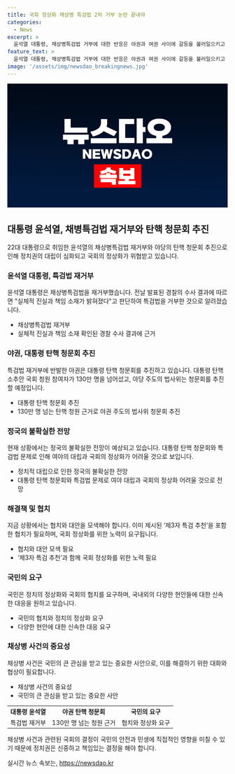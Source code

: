 ```yaml
---
title: 국회 정상화 채상병 특검법 2차 거부 논란 끝내야
categories:
  - News
excerpt: >
  윤석열 대통령, 채상병특검법 거부에 대한 반응은 야권과 여권 사이에 갈등을 불러일으키고 있으며, 대통령 탄핵 청문회 가능성이 대두되고 있다. 민생을 간과한 정치적 대립으로 국회가 폐쇄된 상황에서 갈등의 끝에서 극한 상황이 예상되고 있으며, 협치 방안을 모색해야 한다. 이러한 상황에서 제3자 특검 추천이 협치를 이끌 수 있는 대안으로 제시되고 있으며, 국회의 정상화가 현 상황에서의 최대 과제로 꼽힌다.
feature_text: >
  윤석열 대통령, 채상병특검법 거부에 대한 반응은 야권과 여권 사이에 갈등을 불러일으키고 있으며, 대통령 탄핵 청문회 가능성이 대두되고 있다. 민생을 간과한 정치적 대립으로 국회가 폐쇄된 상황에서 갈등의 끝에서 극한 상황이 예상되고 있으며, 협치 방안을 모색해야 한다. 이러한 상황에서 제3자 특검 추천이 협치를 이끌 수 있는 대안으로 제시되고 있으며, 국회의 정상화가 현 상황에서의 최대 과제로 꼽힌다.
image: '/assets/img/newsdao_breakingnews.jpg'
---
```


<p><img src="/assets/img/newsdao_breakingnews.jpg" alt="cryptoinkorea 속보" /></p>

<h2 data-ke-size="size26">대통령 윤석열, 채병특검법 재거부와 탄핵 청문회 추진</h2>

<p data-ke-size="size16">22대 대통령으로 취임한 윤석열의 채상병특검법 재거부와 야당의 탄핵 청문회 추진으로 인해 정치권의 대립이 심화되고 국회의 정상화가 위협받고 있습니다.</p>

<h3>윤석열 대통령, 특검법 재거부</h3>

<p data-ke-size="size16">윤석열 대통령은 채상병특검법을 재거부했습니다. 전날 발표된 경찰의 수사 결과에 따르면 "실체적 진실과 책임 소재가 밝혀졌다"고 판단하여 특검법을 거부한 것으로 알려졌습니다.</p>

<ul>
  <li>채상병특검법 재거부</li>
  <li>실체적 진실과 책임 소재 확인된 경찰 수사 결과에 근거</li>
</ul>

<h3>야권, 대통령 탄핵 청문회 추진</h3>

<p data-ke-size="size16">특검법 재거부에 반발한 야권은 대통령 탄핵 청문회를 추진하고 있습니다. 대통령 탄핵소추안 국회 청원 참여자가 130만 명을 넘어섰고, 야당 주도의 법사위는 청문회를 추진할 예정입니다.</p>

<ul>
  <li>대통령 탄핵 청문회 추진</li>
  <li>130만 명 넘는 탄핵 청원 근거로 야권 주도의 법사위 청문회 추진</li>
</ul>

<h3>정국의 불확실한 전망</h3>

<p data-ke-size="size16">현재 상황에서는 정국의 불확실한 전망이 예상되고 있습니다. 대통령 탄핵 청문회와 특검법 문제로 인해 여야의 대립과 국회의 정상화가 어려울 것으로 보입니다.</p>

<ul>
  <li>정치적 대립으로 인한 정국의 불확실한 전망</li>
  <li>대통령 탄핵 청문회와 특검법 문제로 여야 대립과 국회의 정상화 어려울 것으로 전망</li>
</ul>

<h3>해결책 및 협치</h3>

<p data-ke-size="size16">지금 상황에서는 협치와 대안을 모색해야 합니다. 이미 제시된 ‘제3자 특검 추천’을 포함한 협치가 필요하며, 국회 정상화를 위한 노력이 요구됩니다.</p>

<ul>
  <li>협치와 대안 모색 필요</li>
  <li>‘제3자 특검 추천’과 함께 국회 정상화를 위한 노력 필요</li>
</ul>

<h3>국민의 요구</h3>

<p data-ke-size="size16">국민은 정치의 정상화와 국회의 협치를 요구하며, 국내외의 다양한 현안들에 대한 신속한 대응을 원하고 있습니다.</p>

<ul>
  <li>국민의 협치와 정치의 정상화 요구</li>
  <li>다양한 현안에 대한 신속한 대응 요구</li>
</ul>

<h3>채상병 사건의 중요성</h3>

<p data-ke-size="size16">채상병 사건은 국민의 큰 관심을 받고 있는 중요한 사안으로, 이를 해결하기 위한 대화와 협상이 필요합니다.</p>

<ul>
  <li>채상병 사건의 중요성</li>
  <li>국민의 큰 관심을 받고 있는 중요한 사안</li>
</ul>

<table>
  <tr>
    <td style="text-align: center; height: 17px;"><b>대통령 윤석열</b></td>
    <td style="text-align: center; height: 17px;"><b>야권 탄핵 청문회</b></td>
    <td style="text-align: center; height: 17px;"><b>국민의 요구</b></td>
  </tr>
  <tr>
    <td style="height: 17px; text-align: center;">특검법 재거부</td>
    <td style="height: 17px; text-align: center;">130만 명 넘는 청원 근거</td>
    <td style="height: 17px; text-align: center;">협치와 정상화 요구</td>
  </tr>
</table>

<p data-ke-size="size16">채상병 사건과 관련된 국회의 결정이 국민의 안전과 민생에 직접적인 영향을 미칠 수 있기 때문에 정치권은 신중하고 책임있는 결정을 해야 합니다.</p>
실시간 뉴스 속보는, <a href="https://newsdao.kr" rel="dofollow">https://newsdao.kr</a>


